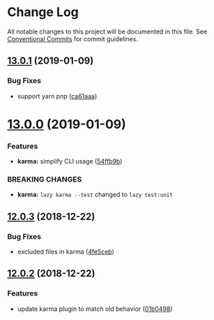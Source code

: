 # Change Log

All notable changes to this project will be documented in this file.
See [Conventional Commits](https://conventionalcommits.org) for commit guidelines.

## [13.0.1](https://github.com/egoist/lazy/compare/@lazy/plugin-karma@13.0.0...@lazy/plugin-karma@13.0.1) (2019-01-09)

### Bug Fixes

- support yarn pnp ([ca61aaa](https://github.com/egoist/lazy/commit/ca61aaa))

# [13.0.0](https://github.com/egoist/lazy/compare/@lazy/plugin-karma@12.0.3...@lazy/plugin-karma@13.0.0) (2019-01-09)

### Features

- **karma:** simplify CLI usage ([54ffb9b](https://github.com/egoist/lazy/commit/54ffb9b))

### BREAKING CHANGES

- **karma:** `lazy karma --test` changed to `lazy test:unit`

## [12.0.3](https://github.com/egoist/lazy/compare/@lazy/plugin-karma@12.0.2...@lazy/plugin-karma@12.0.3) (2018-12-22)

### Bug Fixes

- excluded files in karma ([4fe5ceb](https://github.com/egoist/lazy/commit/4fe5ceb))

## [12.0.2](https://github.com/egoist/lazy/compare/@lazy/plugin-karma@12.0.1...@lazy/plugin-karma@12.0.2) (2018-12-22)

### Features

- update karma plugin to match old behavior ([01b0498](https://github.com/egoist/lazy/commit/01b0498))
